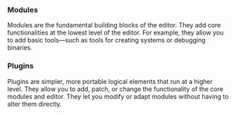 


### Modules
Modules are the fundamental building blocks of the editor. They add core functionalities at the lowest level of the editor. For example, they allow you to add basic tools—such as tools for creating systems or debugging binaries.

### Plugins
Plugins are simpler, more portable logical elements that run at a higher level. They allow you to add, patch, or change the functionality of the core modules and editor. They let you modify or adapt modules without having to alter them directly.